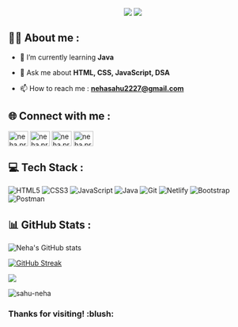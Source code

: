 <p align="center">
  <img src="https://readme-typing-svg.demolab.com/?lines=Hi+👋+from+Neha!;Aspiring+Full+Stack+Web+Developer+From+India&font=Fira%20Code&center=true&width=700&height=50&weight=700&size=25&duration=2000&pause=2000">
  <img src="https://user-images.githubusercontent.com/73097560/115834477-dbab4500-a447-11eb-908a-139a6edaec5c.gif">
</p> 

## 👨‍💻 About me :

- 🌱 I’m currently learning **Java**
<!-- - , SpringBoot, Hibernate, MySQL -->

- 💬 Ask me about **HTML, CSS, JavaScript, DSA**

- 📫 How to reach me : **nehasahu2227@gmail.com**


## 🌐 Connect with me :

<a href="https://github.com/sahu-neha" target="blank"><img align="center" src="https://cdn.jsdelivr.net/npm/simple-icons@3.0.1/icons/github.svg" alt="neha.prog" height="30" width="40" /></a>
<a href="https://www.linkedin.com/in/neha-s-3925a4239/" target="blank"><img align="center" src="https://cdn.jsdelivr.net/npm/simple-icons@3.0.1/icons/linkedin.svg" alt="neha.prog" height="30" width="40" /></a>
<a href="https://discordapp.com/users/1666" target="blank"><img align="center" src="https://cdn.jsdelivr.net/npm/simple-icons@3.0.1/icons/discord.svg" alt="neha.prog" height="30" width="40" /></a>
<a href="http://www.hackerrank.com/nehasahu2227" target="blank"><img align="center" src="https://cdn.jsdelivr.net/npm/simple-icons@3.0.1/icons/hackerrank.svg" alt="neha.prog" height="30" width="40" /></a>

<!-- <a href="https://github.com/sahu-neha" target="_blank"> ![Github: sahu-neha](https://img.shields.io/badge/GitHub-100000?style=plastic&logo=github)</a>
<a href="https://www.linkedin.com/in/neha-s-3925a4239/">![LinkedIn: nehasahu](https://img.shields.io/badge/-LinkedIn-0e76a8?style=plastic&logo=linkedIn)</a>
<a href="https://discord.gg/#1666">![Discord: nehasahu2227](https://img.shields.io/badge/-Discord-833AB4?style=plastic&logo=discord)</a>
<a href="https://www.hackerrank.com/nehasahu2227" target="_blank"> ![HackerRank](https://img.shields.io/badge/HackerRank-teal?style=plastic&logo=hackerrank&logoColor=white)</a> -->
<!-- <a href="http://nehasahu.me/Portfolio2023">![Website: 3D Portfolio](https://img.shields.io/badge/website-000000?style=plastic&logo=About.me&logoColor=white)</a> -->


## 💻 Tech Stack :
![HTML5](https://img.shields.io/badge/html5-%23E34F26.svg?style=for-the-badge&logo=html5&logoColor=white) 
![CSS3](https://img.shields.io/badge/css3-%231572B6.svg?style=for-the-badge&logo=css3&logoColor=white) 
![JavaScript](https://img.shields.io/badge/javascript-%23323330.svg?style=for-the-badge&logo=javascript&logoColor=%23F7DF1E) 
![Java](https://img.shields.io/badge/java-6DA55F?style=for-the-badge&logo=java&logoColor=white) 
![Git](https://img.shields.io/badge/git-red?style=for-the-badge&logo=git&logoColor=white) 
![Netlify](https://img.shields.io/badge/netlify-%23000000.svg?style=for-the-badge&logo=netlify&logoColor=#00C7B7)
![Bootstrap](https://img.shields.io/badge/bootstrap-%23563D7C.svg?style=for-the-badge&logo=bootstrap&logoColor=white)
![Postman](https://img.shields.io/badge/Postman-FF6C37?style=for-the-badge&logo=postman&logoColor=white)


## 📊 GitHub Stats :
![Neha's GitHub stats](https://github-readme-stats.vercel.app/api?username=sahu-neha&count_private=true&title_color=39FF14&show_icons=true&icon_color=ADD8E6&theme=tokyonight&include_all_commits=true&hide_rank=false&custom_title=@sahu-neha-Github-stats) 

[![GitHub Streak](https://github-readme-streak-stats.herokuapp.com?user=sahu-neha&theme=tokyonight&hide_border=false&ring=1EE2BF&fire=E25525)](https://git.io/streak-stats)

<img src="https://user-images.githubusercontent.com/73097560/115834477-dbab4500-a447-11eb-908a-139a6edaec5c.gif">

<p align="left"> <img src="https://komarev.com/ghpvc/?username=sahu-neha&label=Profile%20views&color=0e75b6&style=flat" alt="sahu-neha" /> </p>

<h3>Thanks for visiting! :blush: </h3>


